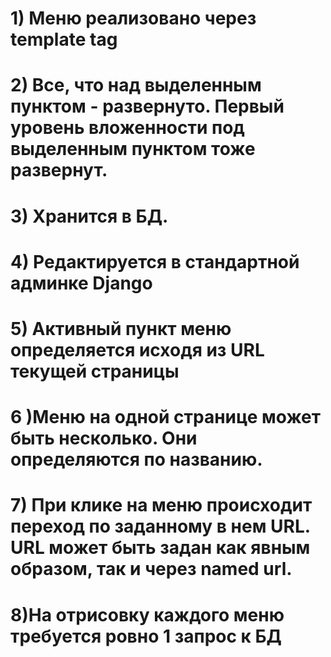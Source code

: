 # 1) Меню реализовано через template tag
# 2) Все, что над выделенным пунктом - развернуто. Первый уровень вложенности под выделенным пунктом тоже развернут.
# 3) Хранится в БД.
# 4) Редактируется в стандартной админке Django
# 5) Активный пункт меню определяется исходя из URL текущей страницы
# 6 )Меню на одной странице может быть несколько. Они определяются по названию.
# 7) При клике на меню происходит переход по заданному в нем URL. URL может быть задан как явным образом, так и через named url.
# 8)На отрисовку каждого меню требуется ровно 1 запрос к БД
